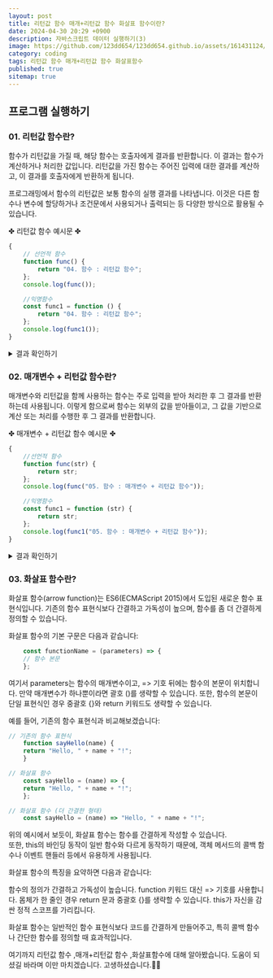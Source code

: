 ```yaml
---
layout: post
title: 리턴값 함수 매개+리턴값 함수 화살표 함수이란?
date: 2024-04-30 20:29 +0900
description: 자바스크립트 데이터 실행하기(3)
image: https://github.com/123dd654/123dd654.github.io/assets/161431124/d7558034-68be-4384-8bad-fe06ba8cd109
category: coding
tags: 리턴값 함수 매개+리턴값 함수 화살표함수
published: true
sitemap: true
---
```



## 프로그램 실행하기<br />

### 01. 리턴값 함수란?               
함수가 리턴값을 가질 때, 해당 함수는 호출자에게 결과를 반환합니다.
이 결과는 함수가 계산하거나 처리한 값입니다. 리턴값을 가진 함수는 주어진 입력에 대한 결과를 계산하고, 이
결과를 호출자에게 반환하게 됩니다.

프로그래밍에서 함수의 리턴값은 보통 함수의 실행 결과를 나타냅니다.
이것은 다른 함수나 변수에 할당하거나 조건문에서 사용되거나 출력되는 등 다양한 방식으로 활용될 수 있습니다.

✤ 리턴값 함수 예시문 ✤

````javascript 
{
    // 선언적 함수
    function func() {
        return "04. 함수 : 리턴값 함수";
    };
    console.log(func());

    //익명함수
    const func1 = function () {
        return "04. 함수 : 리턴값 함수";
    };
    console.log(func1());
}
````

<div class="result">
<details>
   <summary>결과 확인하기</summary>
   <div>
         <b> 04. 함수 : 리턴값 함수 </b>
         <b> 04. 함수 : 리턴값 함수 </b>
   </div>
</details>
</div>


### 02. 매개변수 + 리턴값 함수란?               
매개변수와 리턴값을 함께 사용하는 함수는 주로 입력을 받아 처리한 후 그 결과를 반환하는데 사용됩니다.
이렇게 함으로써 함수는 외부의 값을 받아들이고, 그 값을 기반으로 계산 또는 처리를 수행한 후 그 결과를 반환합니다.

✤ 매개변수 + 리턴값 함수 예시문 ✤

````javascript 
{
    //선언적 함수
    function func(str) {
        return str;
    };
    console.log(func("05. 함수 : 매개변수 + 리턴값 함수"));

    //익명함수
    const func1 = function (str) {
        return str;
    };
    console.log(func1("05. 함수 : 매개변수 + 리턴값 함수"));
}
````

<div class="result">
<details>
   <summary>결과 확인하기</summary>
   <div>
         <b> 05. 함수 : 매개변수 + 리턴값 함수 </b>
         <b> 05. 함수 : 매개변수 + 리턴값 함수 </b>
   </div>
</details>
</div>



### 03. 화살표 함수란?               
화살표 함수(arrow function)는 ES6(ECMAScript 2015)에서 도입된 새로운 함수 표현식입니다.
기존의 함수 표현식보다 간결하고 가독성이 높으며, 함수를 좀 더 간결하게 정의할 수 있습니다.


화살표 함수의 기본 구문은 다음과 같습니다:

````javascript 
    const functionName = (parameters) => {
    // 함수 본문
    };
````
여기서 parameters는 함수의 매개변수이고, => 기호 뒤에는 함수의 본문이 위치합니다.
만약 매개변수가 하나뿐이라면 괄호 ()를 생략할 수 있습니다.
또한, 함수의 본문이 단일 표현식인 경우 중괄호 {}와 return 키워드도 생략할 수 있습니다.

예를 들어, 기존의 함수 표현식과 비교해보겠습니다:

````javascript 
// 기존의 함수 표현식
    function sayHello(name) {
    return "Hello, " + name + "!";
    }

// 화살표 함수
    const sayHello = (name) => {
    return "Hello, " + name + "!";
    };

// 화살표 함수 (더 간결한 형태)
    const sayHello = (name) => "Hello, " + name + "!";
````

위의 예시에서 보듯이, 화살표 함수는 함수를 간결하게 작성할 수 있습니다.\
또한, this의 바인딩 동작이 일반 함수와 다르게 동작하기 때문에, 객체 메서드의 콜백 함수나 이벤트 핸들러 등에서 유용하게 사용됩니다.

화살표 함수의 특징을 요약하면 다음과 같습니다:

함수의 정의가 간결하고 가독성이 높습니다.
function 키워드 대신 => 기호를 사용합니다.
몸체가 한 줄인 경우 return 문과 중괄호 {}를 생략할 수 있습니다.
this가 자신을 감싼 정적 스코프를 가리킵니다.

화살표 함수는 일반적인 함수 표현식보다 코드를 간결하게 만들어주고, 특히 콜백 함수나 간단한 함수를 정의할 때 효과적입니다.


여기까지 리턴값 함수 ,매개+리턴값 함수 ,화살표함수에 대해 알아봤습니다.
도움이 되셨길 바라며 이만 마치겠습니다.
고생하셨습니다.🫶😊